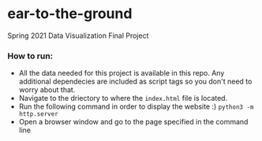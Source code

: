 # ear-to-the-ground

Spring 2021 Data Visualization Final Project

### How to run:

- All the data needed for this project is available in this repo. Any additional dependecies are included as script tags so you don't need to worry about that.
- Navigate to the driectory to where the `index.html` file is located.
- Run the following command in order to display the website :)
  `python3 -m http.server`
- Open a browser window and go to the page specified in the command line
